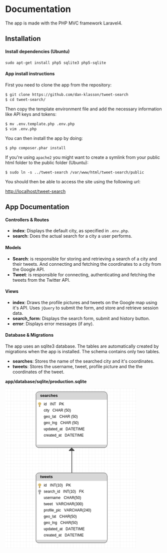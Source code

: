 
# Documentation

The app is made with the PHP MVC framework Laravel4. 

## Installation

#### Install dependencies (Ubuntu)

	sudo apt-get install php5 sqlite3 php5-sqlite

#### App install instructions

First you need to clone the app from the repository:

	$ git clone https://github.com/dan-klasson/tweet-search
	$ cd tweet-search/

Then copy the template environment file and add the necessary information like API keys and tokens:

    $ mv .env.template.php .env.php
	$ vim .env.php

You can then install the app by doing:

	$ php composer.phar install

If you're using `apache2` you might want to create a symlink from your public html folder to the public folder (Ubuntu):

	$ sudo ln -s ../tweet-search /var/www/html/tweet-search/public

You should then be able to access the site using the following url:

[http://localhost/tweet-search](http://localhost/tweet-search)

## App Documentation

#### Controllers & Routes
* **index**: Displays the default city, as specified in `.env.php`. 
* **search**: Does the actual search for a city a user performs.

#### Models
* **Search**: is responsible for storing and retrieving a search of a city and their tweets. And connecting and fetching the coordinates to a city from the Google API.
* **Tweet**: is responsible for connecting, authenticating and fetching the tweets from the Twitter API.

#### Views
* **index**: Draws the profile pictures and tweets on the Google map using it's API. Uses `jQuery` to submit the form, and store and retrieve session data.
* **search_form**: Displays the search form, submit and history button.
* **error**: Displays error messages (if any).

#### Database & Migrations
The app uses an sqlite3 database. The tables are automatically created by migrations when the app is installed. The schema contains only two tables.

* **searches**: Stores the name of the searched city and it's coordinates.
* **tweets**: Stores the username, tweet, profile picture and the the coordinates of the tweet.

**app/database/sqlite/production.sqlite**

![DB Diagram](https://raw.githubusercontent.com/dan-klasson/tweet-search/master/app/docs/diagram.png)


